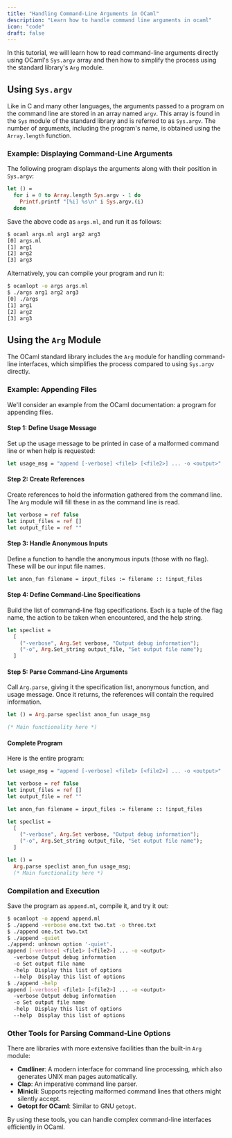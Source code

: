 ```yaml
---
title: "Handling Command-Line Arguments in OCaml"
description: "Learn how to handle command line arguments in ocaml"
icon: "code"
draft: false
---
```



In this tutorial, we will learn how to read command-line arguments directly using OCaml's `Sys.argv` array and then how to simplify the process using the standard library's `Arg` module.

## Using `Sys.argv`

Like in C and many other languages, the arguments passed to a program on the command line are stored in an array named `argv`. This array is found in the `Sys` module of the standard library and is referred to as `Sys.argv`. The number of arguments, including the program's name, is obtained using the `Array.length` function.

### Example: Displaying Command-Line Arguments

The following program displays the arguments along with their position in `Sys.argv`:

```ocaml
let () =
  for i = 0 to Array.length Sys.argv - 1 do
    Printf.printf "[%i] %s\n" i Sys.argv.(i)
  done
```

Save the above code as `args.ml`, and run it as follows:

```sh
$ ocaml args.ml arg1 arg2 arg3
[0] args.ml
[1] arg1
[2] arg2
[3] arg3
```

Alternatively, you can compile your program and run it:

```sh
$ ocamlopt -o args args.ml
$ ./args arg1 arg2 arg3
[0] ./args
[1] arg1
[2] arg2
[3] arg3
```

## Using the `Arg` Module

The OCaml standard library includes the `Arg` module for handling command-line interfaces, which simplifies the process compared to using `Sys.argv` directly.

### Example: Appending Files

We'll consider an example from the OCaml documentation: a program for appending files.

#### Step 1: Define Usage Message

Set up the usage message to be printed in case of a malformed command line or when help is requested:

```ocaml
let usage_msg = "append [-verbose] <file1> [<file2>] ... -o <output>"
```

#### Step 2: Create References

Create references to hold the information gathered from the command line. The `Arg` module will fill these in as the command line is read.

```ocaml
let verbose = ref false
let input_files = ref []
let output_file = ref ""
```

#### Step 3: Handle Anonymous Inputs

Define a function to handle the anonymous inputs (those with no flag). These will be our input file names.

```ocaml
let anon_fun filename = input_files := filename :: !input_files
```

#### Step 4: Define Command-Line Specifications

Build the list of command-line flag specifications. Each is a tuple of the flag name, the action to be taken when encountered, and the help string.

```ocaml
let speclist =
  [
    ("-verbose", Arg.Set verbose, "Output debug information");
    ("-o", Arg.Set_string output_file, "Set output file name");
  ]
```

#### Step 5: Parse Command-Line Arguments

Call `Arg.parse`, giving it the specification list, anonymous function, and usage message. Once it returns, the references will contain the required information.

```ocaml
let () = Arg.parse speclist anon_fun usage_msg

(* Main functionality here *)
```

#### Complete Program

Here is the entire program:

```ocaml
let usage_msg = "append [-verbose] <file1> [<file2>] ... -o <output>"

let verbose = ref false
let input_files = ref []
let output_file = ref ""

let anon_fun filename = input_files := filename :: !input_files

let speclist =
  [
    ("-verbose", Arg.Set verbose, "Output debug information");
    ("-o", Arg.Set_string output_file, "Set output file name");
  ]

let () =
  Arg.parse speclist anon_fun usage_msg;
  (* Main functionality here *)
```

### Compilation and Execution

Save the program as `append.ml`, compile it, and try it out:

```sh
$ ocamlopt -o append append.ml
$ ./append -verbose one.txt two.txt -o three.txt
$ ./append one.txt two.txt
$ ./append -quiet
./append: unknown option '-quiet'.
append [-verbose] <file1> [<file2>] ... -o <output>
  -verbose Output debug information
  -o Set output file name
  -help  Display this list of options
  --help  Display this list of options
$ ./append -help
append [-verbose] <file1> [<file2>] ... -o <output>
  -verbose Output debug information
  -o Set output file name
  -help  Display this list of options
  --help  Display this list of options
```

### Other Tools for Parsing Command-Line Options

There are libraries with more extensive facilities than the built-in `Arg` module:

- **Cmdliner**: A modern interface for command line processing, which also generates UNIX man pages automatically.
- **Clap**: An imperative command line parser.
- **Minicli**: Supports rejecting malformed command lines that others might silently accept.
- **Getopt for OCaml**: Similar to GNU `getopt`.

By using these tools, you can handle complex command-line interfaces efficiently in OCaml.